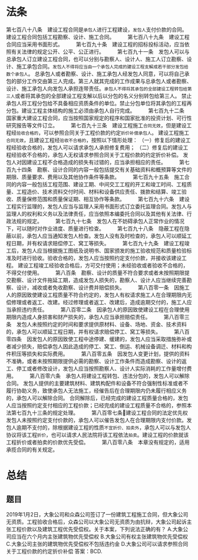 # 法条
第七百八十八条　建设工程合同是`承包人`进行工程建设，`发包人`支付价款的合同。
建设工程合同包括工程勘察、设计、施工合同。
　　
第七百八十九条　建设工程合同应当采用书面形式。
　　
第七百九十条　建设工程的招标投标活动，应当依照有关法律的规定公开、公平、公正进行。
　　
第七百九十一条　发包人可以与总承包人订立建设工程合同，也可以分别与勘察人、设计人、施工人订立勘察、设计、施工承包合同。`发包人不得将应当由一个承包人完成的建设工程支解成若干部分发包给数个承包人`。
总承包人或者勘察、设计、施工承包人经发包人同意，可以将自己承包的部分工作交由第三人完成。第三人就其完成的工作成果与总承包人或者勘察、设计、施工承包人向发包人承担连带责任。`承包人不得将其承包的全部建设工程转包给第三人`或者将其承包的全部建设工程支解以后以分包的名义分别转包给第三人。
禁止承包人将工程分包给不具备相应资质条件的单位。禁止分包单位将其承包的工程再分包。建设工程主体结构的施工必须由承包人自行完成。
　　
第七百九十二条　国家重大建设工程合同，应当按照国家规定的程序和国家批准的投资计划、可行性研究报告等文件订立。
　　
第七百九十三条　建设工程施工`合同无效`，但是建设工程经`验收合格的`，可以参照合同关于工程价款的约定`折价补偿承包人`。
建设工程施工`合同无效`，且建设工程经`验收不合格的`，按照以下情形处理：
（一）修复后的建设工程经验收合格的，发包人可以请求承包人承担修复费用；
（二）修复后的建设工程经验收不合格的，承包人无权请求参照合同关于工程价款的约定折价补偿。
发包人对因建设工程不合格造成的损失有过错的，应当承担相应的责任。
　　
第七百九十四条　勘察、设计合同的内容一般包括提交有关基础资料和概预算等文件的期限、质量要求、费用以及其他协作条件等条款。
　　
第七百九十五条　施工合同的内容一般包括工程范围、建设工期、中间交工工程的开工和竣工时间、工程质量、工程造价、技术资料交付时间、材料和设备供应责任、拨款和结算、竣工验收、质量保修范围和质量保证期、相互协作等条款。
　　
第七百九十六条　建设工程实行监理的，发包人应当与监理人采用书面形式订立委托监理合同。发包人与监理人的权利和义务以及法律责任，应当依照本编委托合同以及其他有关法律、行政法规的规定。
　　
第七百九十七条　发包人在不妨碍承包人正常作业的情况下，可以随时对作业进度、质量进行检查。
　　
第七百九十八条　隐蔽工程在隐蔽以前，承包人应当通知发包人检查。发包人没有及时检查的，承包人可以顺延工程日期，并有权请求赔偿停工、窝工等损失。
　　
第七百九十九条　建设工程竣工后，发包人应当根据施工图纸及说明书、国家颁发的施工验收规范和质量检验标准及时进行验收。验收合格的，发包人应当按照约定支付价款，并接收该建设工程。
建设工程竣工经验收合格后，方可交付使用；未经验收或者验收不合格的，不得交付使用。
　　
第八百条　勘察、设计的质量不符合要求或者未按照期限提交勘察、设计文件拖延工期，造成发包人损失的，勘察人、设计人应当继续完善勘察、设计，减收或者免收勘察、设计费并赔偿损失。
　　
第八百零一条　因施工人的原因致使建设工程质量不符合约定的，发包人有权请求施工人在合理期限内无偿修理或者返工、改建。经过修理或者返工、改建后，造成逾期交付的，施工人应当承担违约责任。
　　
第八百零二条　因承包人的原因致使建设工程在合理使用期限内造成人身损害和财产损失的，承包人应当承担赔偿责任。
　　
第八百零三条　发包人未按照约定的时间和要求提供原材料、设备、场地、资金、技术资料的，承包人可以顺延工程日期，并有权请求赔偿停工、窝工等损失。
　　
第八百零四条　因发包人的原因致使工程中途停建、缓建的，发包人应当采取措施弥补或者减少损失，赔偿承包人因此造成的停工、窝工、倒运、机械设备调迁、材料和构件积压等损失和实际费用。
　　
第八百零五条　因发包人变更计划，提供的资料不准确，或者未按照期限提供必需的勘察、设计工作条件而造成勘察、设计的返工、停工或者修改设计，发包人应当按照勘察人、设计人实际消耗的工作量增付费用。
　　
第八百零六条　承包人将建设工程转包、违法分包的，发包人可以解除合同。
发包人提供的主要建筑材料、建筑构配件和设备不符合强制性标准或者不履行协助义务，致使承包人无法施工，经催告后在合理期限内仍未履行相应义务的，承包人可以解除合同。
合同解除后，已经完成的建设工程质量合格的，发包人应当按照约定支付相应的工程价款；已经完成的建设工程质量不合格的，参照本法第七百九十三条的规定处理。
　　
第八百零七条🔴建设工程合同的法定优先权　发包人未按照约定支付价款的，承包人可以催告发包人在合理期限内支付价款。发包人逾期不支付的，除根据建设工程的性质`不宜折价、拍卖外`，承包人可以与发包人协议将该工程`折价`，也可以请求人民法院将该工程依法`拍卖`。建设工程的价款就该工程折价或者拍卖的价款优先受偿。
　　
第八百零八条　本章没有规定的，适用承揽合同的有关规定。


# 总结


## 题目
2019年1月2日，大象公司和众森公司签订了一份建筑工程施工合同，但大象公司无资质。工程验收合格后，众森公司以大象公司无资质为由抗辩，大象公司起诉主张工程价款以及建筑工程优先受偿权。关于本案，下列说法正确的有？
A.大象公司应当在六个月内主张建筑物优先受偿权
B.大象公司有权主张建筑物优先受偿权
C.大象公司主张的建筑物优先受偿权不包括违约金
D.大象公司可以请求参照合同关于工程价款的约定折价补偿
答案：BCD.


